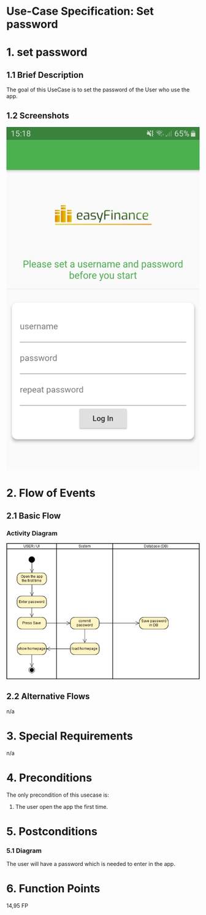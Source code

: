 # Use-Case Specification: Set password

# 1. set password

## 1.1 Brief Description

The goal of this UseCase is to set the password of the User who use the app.

## 1.2 Screenshots
![Fist App Screen](./set_password.jpeg)

# 2. Flow of Events

## 2.1 Basic Flow

### Activity Diagram
![Activity Diagram](./AD_set_password.png)

## 2.2 Alternative Flows
n/a

# 3. Special Requirements
n/a

# 4. Preconditions
The only precondition of this usecase is:

 1. The user open the app the first time.

# 5. Postconditions

### 5.1 Diagram
The user will have a password which is needed to enter in the app.

# 6. Function Points
14,95 FP
